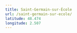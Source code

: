 ```yaml
---
title: Saint-Germain-sur-École
url: /saint-germain-sur-ecole/
latitude: 48.474
longitude: 2.507
---
```

